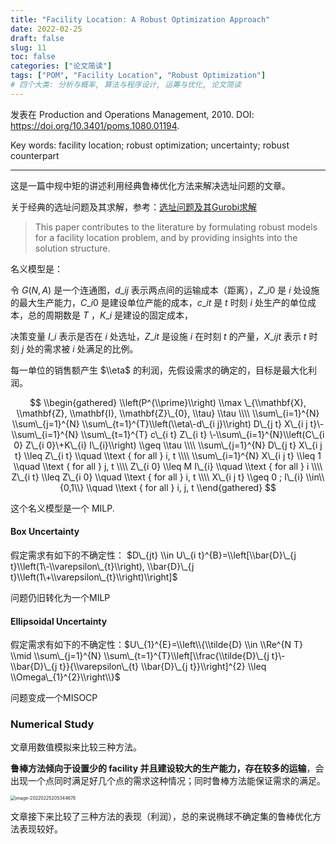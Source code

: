 ```yaml
---
title: "Facility Location: A Robust Optimization Approach"
date: 2022-02-25
draft: false
slug: 11
toc: false
categories: ["论文简读"]
tags: ["POM", "Facility Location", "Robust Optimization"]
# 四个大类: 分析与概率, 算法与程序设计, 运筹与优化, 论文简读
---
```


发表在 Production and Operations Management, 2010. DOI: https://doi.org/10.3401/poms.1080.01194.

Key words: facility location; robust optimization; uncertainty; robust counterpart

---

这是一篇中规中矩的讲述利用经典鲁棒优化方法来解决选址问题的文章。

关于经典的选址问题及其求解，参考：[选址问题及其Gurobi求解](/facility_location_gcl.html)

> This paper contributes to the literature by formulating robust models for a facility location problem, and by providing insights into the solution structure.

名义模型是：

令 $G(N, A)$ 是一个连通图，$d\_{ij}$ 表示两点间的运输成本（距离），$Z\_{i0}$ 是 $i$ 处设施的最大生产能力，$C\_{i0}$ 是建设单位产能的成本，$c\_{it}$ 是 $t$ 时刻 $i$ 处生产的单位成本，总的周期数是 $T$ ，$K\_i$ 是建设的固定成本，

决策变量 $I\_i$ 表示是否在 $i$ 处选址，$Z\_{it}$ 是设施 $i$ 在时刻 $t$ 的产量，$X\_{ijt}$ 表示 $t$ 时刻 $j$ 处的需求被 $i$ 处满足的比例。

每一单位的销售额产生 $\\eta$ 的利润，先假设需求的确定的，目标是最大化利润。

$$
\\begin{gathered}
\\left(P^{\\prime}\\right) \\max \_{\\mathbf{X}, \\mathbf{Z}, \\mathbf{I}, \\mathbf{Z}\_{0}, \\tau} \\tau \\\\
\\sum\_{i=1}^{N} \\sum\_{j=1}^{N} \\sum\_{t=1}^{T}\\left(\\eta\-d\_{i j}\\right) D\_{j t} X\_{i j t}\-\\sum\_{i=1}^{N} \\sum\_{t=1}^{T} c\_{i t} Z\_{i t} \-\\sum\_{i=1}^{N}\\left(C\_{i 0} Z\_{i 0}\+K\_{i} I\_{i}\\right) \\geq \\tau \\\\
\\sum\_{j=1}^{N} D\_{j t} X\_{i j t} \\leq Z\_{i t} \\quad \\text { for all } i, t \\\\
\\sum\_{i=1}^{N} X\_{i j t} \\leq 1 \\quad \\text { for all } j, t \\\\
Z\_{i 0} \\leq M I\_{i} \\quad \\text { for all } i \\\\
Z\_{i t} \\leq Z\_{i 0} \\quad \\text { for all } i, t \\\\
X\_{i j t} \\geq 0 ; I\_{i} \\in\\{0,1\\} \\quad \\text { for all } i, j, t
\\end{gathered}
$$

这个名义模型是一个 MILP.


#### Box Uncertainty

假定需求有如下的不确定性： $D\_{jt} \\in U\_{i t}^{B}=\\left[\\bar{D}\_{j t}\\left(1\-\\varepsilon\_{t}\\right), \\bar{D}\_{j t}\\left(1\+\\varepsilon\_{t}\\right)\\right]$

问题仍旧转化为一个MILP


#### Ellipsoidal Uncertainty

假定需求有如下的不确定性：$U\_{1}^{E}=\\left\\{\\tilde{D} \\in \\Re^{N T} \\mid \\sum\_{j=1}^{N} \\sum\_{t=1}^{T}\\left[\\frac{\\tilde{D}\_{j t}\-\\bar{D}\_{j t}}{\\varepsilon\_{t} \\bar{D}\_{j t}}\\right]^{2} \\leq \\Omega\_{1}^{2}\\right\\}$

问题变成一个MISOCP


### Numerical Study

文章用数值模拟来比较三种方法。

**鲁棒方法倾向于设置少的 facility 并且建设较大的生产能力，存在较多的运输**，会出现一个点同时满足好几个点的需求这种情况；同时鲁棒方法能保证需求的满足。

<img src="../../figures/11/image-20220225205344678.png" alt="image-20220225205344678" style="zoom:50%;" />

文章接下来比较了三种方法的表现（利润），总的来说椭球不确定集的鲁棒优化方法表现较好。

